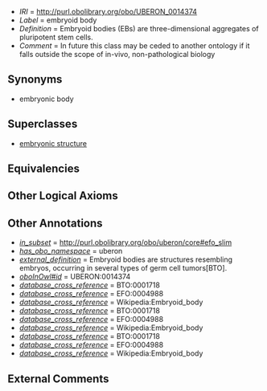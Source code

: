  * *IRI* = http://purl.obolibrary.org/obo/UBERON_0014374
 * *Label* = embryoid body
 * *Definition* = Embryoid bodies (EBs) are three-dimensional aggregates of pluripotent stem cells.
 * *Comment* = In future this class may be ceded to another ontology if it falls outside the scope of in-vivo, non-pathological biology

## Synonyms

 * embryonic body

## Superclasses

 * [embryonic structure](../../UBERON/50/UBERON_0002050.md)

## Equivalencies


## Other Logical Axioms


## Other Annotations

 * *[in_subset](../../et/oboInOwl#inSubset.md)* = http://purl.obolibrary.org/obo/uberon/core#efo_slim
 * *[has_obo_namespace](../../ce/oboInOwl#hasOBONamespace.md)* = uberon
 * *[external_definition](../../UBPROP/01/UBPROP_0000001.md)* = Embryoid bodies are structures resembling embryos, occurring in several types of germ cell tumors[BTO].
 * *[oboInOwl#id](../../id/oboInOwl#id.md)* = UBERON:0014374
 * *[database_cross_reference](../../ef/oboInOwl#hasDbXref.md)* = BTO:0001718
 * *[database_cross_reference](../../ef/oboInOwl#hasDbXref.md)* = EFO:0004988
 * *[database_cross_reference](../../ef/oboInOwl#hasDbXref.md)* = Wikipedia:Embryoid_body
 * *[database_cross_reference](../../ef/oboInOwl#hasDbXref.md)* = BTO:0001718
 * *[database_cross_reference](../../ef/oboInOwl#hasDbXref.md)* = EFO:0004988
 * *[database_cross_reference](../../ef/oboInOwl#hasDbXref.md)* = Wikipedia:Embryoid_body
 * *[database_cross_reference](../../ef/oboInOwl#hasDbXref.md)* = BTO:0001718
 * *[database_cross_reference](../../ef/oboInOwl#hasDbXref.md)* = EFO:0004988
 * *[database_cross_reference](../../ef/oboInOwl#hasDbXref.md)* = Wikipedia:Embryoid_body

## External Comments

